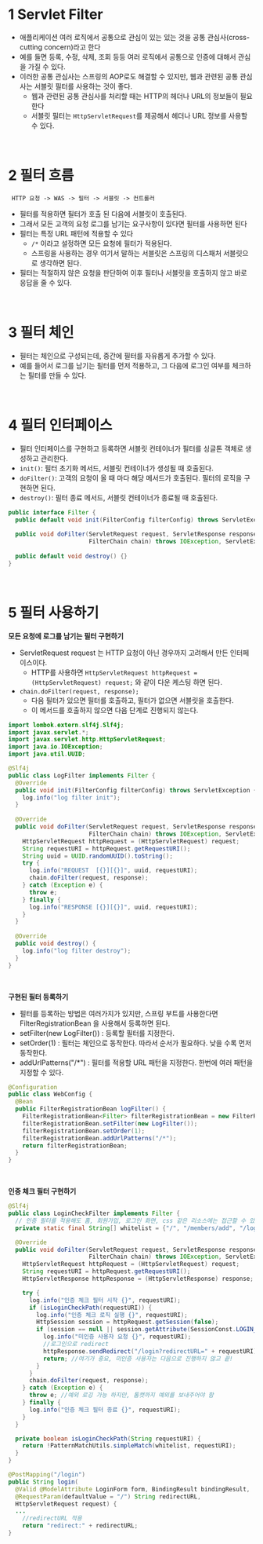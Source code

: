 # 1 Servlet Filter

* 애플리케이션 여러 로직에서 공통으로 관심이 있는 있는 것을 공통 관심사(cross-cutting concern)라고 한다
* 예를 들면 등록, 수정, 삭제, 조회 등등 여러 로직에서 공통으로 인증에 대해서 관심을 가질 수 있다.
* 이러한 공통 관심사는 스프링의 AOP로도 해결할 수 있지만, 웹과 관련된 공통 관심사는 서블릿 필터를 사용하는 것이 좋다.
	* 웹과 관련된 공통 관심사를 처리할 때는 HTTP의 헤더나 URL의 정보들이 필요한다
	* 서블릿 필터는 `HttpServletRequest`를 제공해서 헤더나 URL 정보를 사용할 수 있다.

<br>

# 2 필터 흐름

```
 HTTP 요청 -> WAS -> 필터 -> 서블릿 -> 컨트롤러
```

* 필터를 적용하면 필터가 호출 된 다음에 서블릿이 호출된다.
* 그래서 모든 고객의 요청 로그를 남기는 요구사항이 있다면 필터를 사용하면 된다
* 필터는 특정 URL 패턴에 적용할 수 있다
	* `/*` 이라고 설정하면 모든 요청에 필터가 적용된다.
	* 스프링을 사용하는 경우 여기서 말하는 서블릿은 스프링의 디스패처 서블릿으로 생각하면 된다.
* 필터는 적절하지 않은 요청을 판단하여 이후 필터나 서블릿을 호출하지 않고 바로 응답을 줄 수 있다.

<br>

# 3 필터 체인

* 필터는 체인으로 구성되는데, 중간에 필터를 자유롭게 추가할 수 있다. 
* 예를 들어서 로그를 남기는 필터를 먼저 적용하고, 그 다음에 로그인 여부를 체크하는 필터를 만들 수 있다.

<br>

# 4 필터 인터페이스

* 필터 인터페이스를 구현하고 등록하면 서블릿 컨테이너가 필터를 싱글톤 객체로 생성하고 관리한다.
* `init()`: 필터 초기화 메서드, 서블릿 컨테이너가 생성될 때 호출된다.
* `doFilter()`: 고객의 요청이 올 때 마다 해당 메서드가 호출된다. 필터의 로직을 구현하면 된다. 
* `destroy()`: 필터 종료 메서드, 서블릿 컨테이너가 종료될 때 호출된다.

```java
public interface Filter {
  public default void init(FilterConfig filterConfig) throws ServletException {}
  
  public void doFilter(ServletRequest request, ServletResponse response,
                       FilterChain chain) throws IOException, ServletException;
  
  public default void destroy() {}
}
```

<br>

# 5 필터 사용하기

**모든 요청에 로그를 남기는 필터 구현하기**

* ServletRequest request 는 HTTP 요청이 아닌 경우까지 고려해서 만든 인터페이스이다.
	* HTTP를 사용하면 `HttpServletRequest httpRequest = (HttpServletRequest) request;` 와 같이 다운 케스팅 하면 된다.
* `chain.doFilter(request, response);`
	* 다음 필터가 있으면 필터를 호출하고, 필터가 없으면 서블릿을 호출한다.
	* 이 메서드를 호출하지 않으면 다음 단계로 진행되지 않는다.

```java
import lombok.extern.slf4j.Slf4j;
import javax.servlet.*;
import javax.servlet.http.HttpServletRequest;
import java.io.IOException;
import java.util.UUID;

@Slf4j
public class LogFilter implements Filter {
  @Override
  public void init(FilterConfig filterConfig) throws ServletException {
    log.info("log filter init");
  }
  
  @Override
  public void doFilter(ServletRequest request, ServletResponse response,
                       FilterChain chain) throws IOException, ServletException {
    HttpServletRequest httpRequest = (HttpServletRequest) request;
    String requestURI = httpRequest.getRequestURI();
    String uuid = UUID.randomUUID().toString();
    try {
      log.info("REQUEST  [{}][{}]", uuid, requestURI);
      chain.doFilter(request, response);
    } catch (Exception e) {
      throw e;
    } finally {
      log.info("RESPONSE [{}][{}]", uuid, requestURI);
    } 
  }
  
  @Override
  public void destroy() {
    log.info("log filter destroy");
  }
}
```

<br>

**구현된 필터 등록하기**

* 필터를 등록하는 방법은 여러가지가 있지만, 스프링 부트를 사용한다면 FilterRegistrationBean 을 사용해서 등록하면 된다.
* setFilter(new LogFilter()) : 등록할 필터를 지정한다.
* setOrder(1) : 필터는 체인으로 동작한다. 따라서 순서가 필요하다. 낮을 수록 먼저 동작한다. 
* addUrlPatterns("/*") : 필터를 적용할 URL 패턴을 지정한다. 한번에 여러 패턴을 지정할 수 있다.

```java
@Configuration
public class WebConfig {
  @Bean
  public FilterRegistrationBean logFilter() {
    FilterRegistrationBean<Filter> filterRegistrationBean = new FilterRegistrationBean<>();
    filterRegistrationBean.setFilter(new LogFilter());
    filterRegistrationBean.setOrder(1);
    filterRegistrationBean.addUrlPatterns("/*");
    return filterRegistrationBean;
  } 
}
```

<br>

**인증 체크 필터 구현하기**

```java
@Slf4j
public class LoginCheckFilter implements Filter {
  // 인증 필터를 적용해도 홈, 회원가입, 로그인 화면, css 같은 리소스에는 접근할 수 있어야 한다.
  private static final String[] whitelist = {"/", "/members/add", "/login", "/logout","/css/*"};

  @Override
  public void doFilter(ServletRequest request, ServletResponse response, 
                       FilterChain chain) throws IOException, ServletException {
    HttpServletRequest httpRequest = (HttpServletRequest) request;
    String requestURI = httpRequest.getRequestURI();
    HttpServletResponse httpResponse = (HttpServletResponse) response;

    try {
      log.info("인증 체크 필터 시작 {}", requestURI); 
      if (isLoginCheckPath(requestURI)) {
        log.info("인증 체크 로직 실행 {}", requestURI); 
        HttpSession session = httpRequest.getSession(false); 
        if (session == null || session.getAttribute(SessionConst.LOGIN_MEMBER) == null) { 
          log.info("미인증 사용자 요청 {}", requestURI);
          //로그인으로 redirect 
          httpResponse.sendRedirect("/login?redirectURL=" + requestURI);
          return; //여기가 중요, 미인증 사용자는 다음으로 진행하지 않고 끝! 
        }
      }
      chain.doFilter(request, response);
    } catch (Exception e) {
      throw e; //예외 로깅 가능 하지만, 톰캣까지 예외를 보내주어야 함 
    } finally {
      log.info("인증 체크 필터 종료 {}", requestURI); 
    }
  }

  private boolean isLoginCheckPath(String requestURI) {
    return !PatternMatchUtils.simpleMatch(whitelist, requestURI);
  }
}
```

```java
@PostMapping("/login")
public String login(
  @Valid @ModelAttribute LoginForm form, BindingResult bindingResult,
  @RequestParam(defaultValue = "/") String redirectURL,
  HttpServletRequest request) {
  ...
    //redirectURL 적용
    return "redirect:" + redirectURL;
}

```

